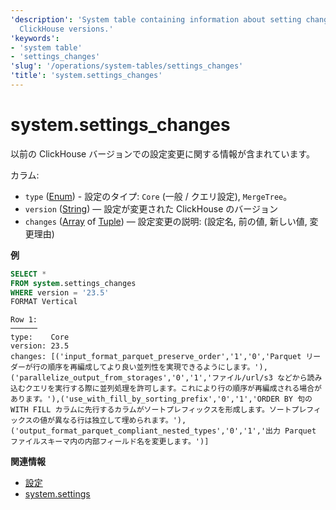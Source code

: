 ```yaml
---
'description': 'System table containing information about setting changes in previous
  ClickHouse versions.'
'keywords':
- 'system table'
- 'settings_changes'
'slug': '/operations/system-tables/settings_changes'
'title': 'system.settings_changes'
---
```





# system.settings_changes

以前の ClickHouse バージョンでの設定変更に関する情報が含まれています。

カラム:

- `type` ([Enum](../../sql-reference/data-types/enum.md)) - 設定のタイプ: `Core` (一般 / クエリ設定), `MergeTree`。
- `version` ([String](../../sql-reference/data-types/string.md)) — 設定が変更された ClickHouse のバージョン
- `changes` ([Array](../../sql-reference/data-types/array.md) of [Tuple](../../sql-reference/data-types/tuple.md)) — 設定変更の説明: (設定名, 前の値, 新しい値, 変更理由)

**例**

```sql
SELECT *
FROM system.settings_changes
WHERE version = '23.5'
FORMAT Vertical
```

```text
Row 1:
──────
type:    Core
version: 23.5
changes: [('input_format_parquet_preserve_order','1','0','Parquet リーダーが行の順序を再編成してより良い並列性を実現できるようにします。'),('parallelize_output_from_storages','0','1','ファイル/url/s3 などから読み込むクエリを実行する際に並列処理を許可します。これにより行の順序が再編成される場合があります。'),('use_with_fill_by_sorting_prefix','0','1','ORDER BY 句の WITH FILL カラムに先行するカラムがソートプレフィックスを形成します。ソートプレフィックスの値が異なる行は独立して埋められます。'),('output_format_parquet_compliant_nested_types','0','1','出力 Parquet ファイルスキーマ内の内部フィールド名を変更します。')]
```

**関連情報**

- [設定](/operations/system-tables/overview#system-tables-introduction)
- [system.settings](settings.md)

